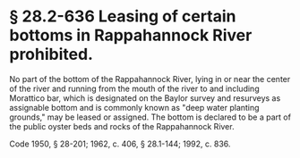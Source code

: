 # § 28.2-636 Leasing of certain bottoms in Rappahannock River prohibited.

<p>No part of the bottom of the Rappahannock River, lying in or near the center of the river and running from the mouth of the river to and including Morattico bar, which is designated on the Baylor survey and resurveys as assignable bottom and is commonly known as "deep water planting grounds," may be leased or assigned. The bottom is declared to be a part of the public oyster beds and rocks of the Rappahannock River.</p><p>Code 1950, § 28-201; 1962, c. 406, § 28.1-144; 1992, c. 836.</p>